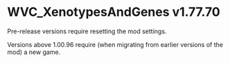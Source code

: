 # WVC_XenotypesAndGenes v1.77.70
 
Pre-release versions require resetting the mod settings.

Versions above 1.00.96 require (when migrating from earlier versions of the mod) a new game.